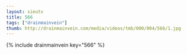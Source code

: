 ```yaml
--- 
layout: sieutv
title: 566
tags: ["drainmainvein"]
thumb: http://drainmainvein.com/media/videos/tmb/000/004/566/1.jpg
---
```

{% include drainmainvein key="566" %} 
